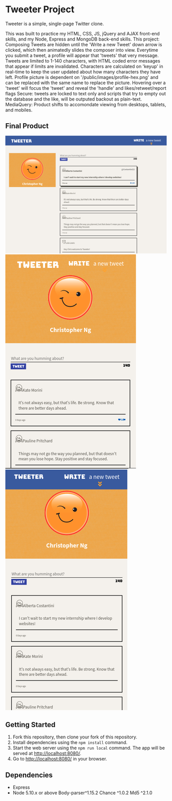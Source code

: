 # Tweeter Project

Tweeter is a simple, single-page Twitter clone.

This was built to practice my HTML, CSS, JS, jQuery and AJAX front-end skills, and my Node, Express and MongoDB back-end skills.
This project:
  Composing Tweets are hidden until the 'Write a new Tweet' down arrow is clicked, which then animatedly slides the composer into view.
  Everytime you submit a tweet, a profile will appear that 'tweets' that very message.
    Tweets are limited to 1-140 characters, with HTML coded error messages that appear if limits are invalidated.
    Characters are calculated on 'keyup' in real-time to keep the user updated about how many characters they have left.
  Profile picture is dependent on '/public/images/profile-hex.png' and can be replaced with the same name to replace the picture.
  Hovering over a 'tweet' will focus the 'tweet' and reveal the 'handle' and likes/retweet/report flags
  Secure:
    tweets are locked to text only and scripts that try to empty out the database and the like, will be outputed backout as plain-text.
  MediaQuery:
    Product shifts to accomondate viewing from desktops, tablets, and mobiles.

## Final Product

!["screenshot of desktop-view"](https://github.com/ChrisnNg/tweeter/blob/master/public/images/desktop-view.png?raw=true)
!["screenshot of tablet-view"](https://github.com/ChrisnNg/tweeter/blob/master/public/images/tablet-view.png?raw=true)
!["screenshot of mobile-view"](https://github.com/ChrisnNg/tweeter/blob/master/public/images/mobile-view.png?raw=true)

## Getting Started

1. Fork this repository, then clone your fork of this repository.
2. Install dependencies using the `npm install` command.
3. Start the web server using the `npm run local` command. The app will be served at <http://localhost:8080/>.
4. Go to <http://localhost:8080/> in your browser.

## Dependencies

- Express
- Node 5.10.x or above
  Body-parser^1.15.2
  Chance ^1.0.2
  Md5 ^2.1.0